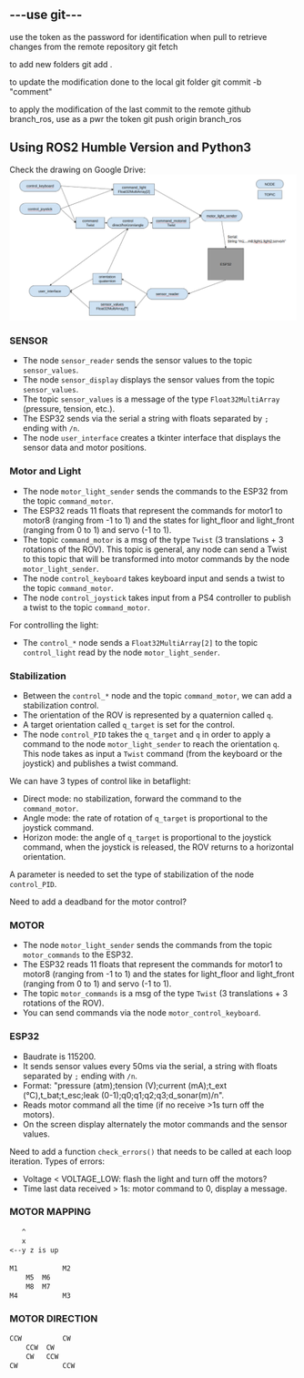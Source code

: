 


## ---use git---

use the token as the password for identification when pull
to retrieve changes from the remote repository
git fetch

to add new folders
git add .

to update the modification done to the local git folder
git commit -b "comment"

to apply the modification of the last commit to the remote github branch_ros, use as a pwr the token
git push origin branch_ros


## Using ROS2 Humble Version and Python3

Check the drawing on Google Drive:
![alt text](graph.png)

### SENSOR
- The node `sensor_reader` sends the sensor values to the topic `sensor_values`.
- The node `sensor_display` displays the sensor values from the topic `sensor_values`.
- The topic `sensor_values` is a message of the type `Float32MultiArray` (pressure, tension, etc.).
- The ESP32 sends via the serial a string with floats separated by `;` ending with `/n`.
- The node `user_interface` creates a tkinter interface that displays the sensor data and motor positions.

### Motor and Light
- The node `motor_light_sender` sends the commands to the ESP32 from the topic `command_motor`.
- The ESP32 reads 11 floats that represent the commands for motor1 to motor8 (ranging from -1 to 1) and the states for light_floor and light_front (ranging from 0 to 1) and servo (-1 to 1).
- The topic `command_motor` is a msg of the type `Twist` (3 translations + 3 rotations of the ROV). This topic is general, any node can send a Twist to this topic that will be transformed into motor commands by the node `motor_light_sender`.
- The node `control_keyboard` takes keyboard input and sends a twist to the topic `command_motor`.
- The node `control_joystick` takes input from a PS4 controller to publish a twist to the topic `command_motor`.

For controlling the light:
- The `control_*` node sends a `Float32MultiArray[2]` to the topic `control_light` read by the node `motor_light_sender`.

### Stabilization
- Between the `control_*` node and the topic `command_motor`, we can add a stabilization control.
- The orientation of the ROV is represented by a quaternion called `q`.
- A target orientation called `q_target` is set for the control.
- The node `control_PID` takes the `q_target` and `q` in order to apply a command to the node `motor_light_sender` to reach the orientation `q`. This node takes as input a `Twist` command (from the keyboard or the joystick) and publishes a twist command.

We can have 3 types of control like in betaflight:
- Direct mode: no stabilization, forward the command to the `command_motor`.
- Angle mode: the rate of rotation of `q_target` is proportional to the joystick command.
- Horizon mode: the angle of `q_target` is proportional to the joystick command, when the joystick is released, the ROV returns to a horizontal orientation.

A parameter is needed to set the type of stabilization of the node `control_PID`.

Need to add a deadband for the motor control?

### MOTOR
- The node `motor_light_sender` sends the commands from the topic `motor_commands` to the ESP32.
- The ESP32 reads 11 floats that represent the commands for motor1 to motor8 (ranging from -1 to 1) and the states for light_floor and light_front (ranging from 0 to 1) and servo (-1 to 1).
- The topic `motor_commands` is a msg of the type `Twist` (3 translations + 3 rotations of the ROV).
- You can send commands via the node `motor_control_keyboard`.

### ESP32
- Baudrate is 115200.
- It sends sensor values every 50ms via the serial, a string with floats separated by `;` ending with `/n`.
- Format: "pressure (atm);tension (V);current (mA);t_ext (°C),t_bat;t_esc;leak (0-1);q0;q1;q2;q3;d_sonar(m)/n".
- Reads motor command all the time (if no receive >1s turn off the motors).
- On the screen display alternately the motor commands and the sensor values.

Need to add a function `check_errors()` that needs to be called at each loop iteration.
Types of errors:
- Voltage < VOLTAGE_LOW: flash the light and turn off the motors?
- Time last data received > 1s: motor command to 0, display a message.

### MOTOR MAPPING
```
   ^
   x
<--y z is up

M1           M2
    M5  M6
    M8  M7
M4           M3
```

### MOTOR DIRECTION
```
CCW          CW
    CCW  CW
    CW   CCW 
CW           CCW
```
